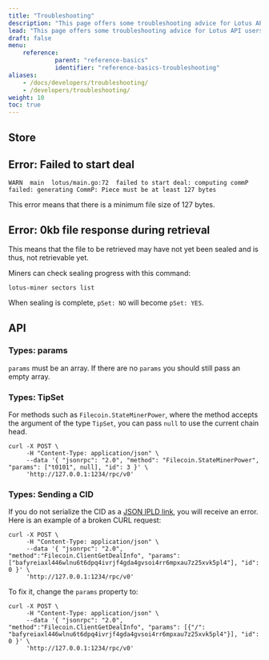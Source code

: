 ```yaml
---
title: "Troubleshooting"
description: "This page offers some troubleshooting advice for Lotus API users by listing some of the most common errors that they can come across."
lead: "This page offers some troubleshooting advice for Lotus API users by listing some of the most common errors that they can come across."
draft: false
menu:
    reference:
             parent: "reference-basics"
             identifier: "reference-basics-troubleshooting"
aliases:
    - /docs/developers/troubleshooting/
    - /developers/troubleshooting/
weight: 10 
toc: true
---
```


## Store

## Error: Failed to start deal

```shell
WARN  main  lotus/main.go:72  failed to start deal: computing commP failed: generating CommP: Piece must be at least 127 bytes
```

This error means that there is a minimum file size of 127 bytes.

## Error: 0kb file response during retrieval

This means that the file to be retrieved may have not yet been sealed and is thus, not retrievable yet.

Miners can check sealing progress with this command:

```shell
lotus-miner sectors list
```

When sealing is complete, `pSet: NO` will become `pSet: YES`.

## API

### Types: params

`params` must be an array. If there are no `params` you should still pass an empty array.

### Types: TipSet

For methods such as `Filecoin.StateMinerPower`, where the method accepts the argument of the type `TipSet`, you can pass `null` to use the current chain head.

```shell
curl -X POST \
     -H "Content-Type: application/json" \
     --data '{ "jsonrpc": "2.0", "method": "Filecoin.StateMinerPower", "params": ["t0101", null], "id": 3 }' \
     'http://127.0.0.1:1234/rpc/v0'
```

### Types: Sending a CID

If you do not serialize the CID as a [JSON IPLD link](https://did-ipid.github.io/ipid-did-method/#txref), you will receive an error. Here is an example of a broken CURL request:

```shell
curl -X POST \
     -H "Content-Type: application/json" \
     --data '{ "jsonrpc": "2.0", "method":"Filecoin.ClientGetDealInfo", "params": ["bafyreiaxl446wlnu6t6dpq4ivrjf4gda4gvsoi4rr6mpxau7z25xvk5pl4"], "id": 0 }' \
     'http://127.0.0.1:1234/rpc/v0'
```

To fix it, change the `params` property to:

```shell
curl -X POST \
     -H "Content-Type: application/json" \
     --data '{ "jsonrpc": "2.0", "method":"Filecoin.ClientGetDealInfo", "params": [{"/": "bafyreiaxl446wlnu6t6dpq4ivrjf4gda4gvsoi4rr6mpxau7z25xvk5pl4"}], "id": 0 }' \
     'http://127.0.0.1:1234/rpc/v0'
```
